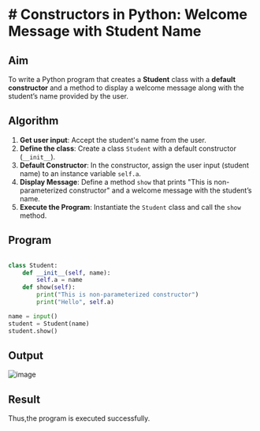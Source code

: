 # # Constructors in Python: Welcome Message with Student Name

##  Aim
To write a Python program that creates a **Student** class with a **default constructor** and a method to display a welcome message along with the student’s name provided by the user.

##  Algorithm
1. **Get user input**: Accept the student's name from the user.
2. **Define the class**: Create a class `Student` with a default constructor (`__init__`).
3. **Default Constructor**: In the constructor, assign the user input (student name) to an instance variable `self.a`.
4. **Display Message**: Define a method `show` that prints "This is non-parameterized constructor" and a welcome message with the student’s name.
5. **Execute the Program**: Instantiate the `Student` class and call the `show` method.

##  Program

```python

class Student:
    def __init__(self, name):
        self.a = name
    def show(self):
        print("This is non-parameterized constructor")
        print("Hello", self.a)

name = input()
student = Student(name)
student.show()
```

## Output
![image](https://github.com/user-attachments/assets/fb2a2722-dfd1-450b-bd4d-800bd2ea1d66)

## Result
Thus,the program is executed successfully.
